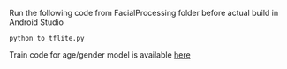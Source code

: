 Run the following code from FacialProcessing folder before actual build in Android Studio
```
python to_tflite.py
```
Train code for age/gender model is available [here](https://github.com/HSE-asavchenko/HSE_FaceRec_tf/blob/master/age_gender_identity/age_gender_train.py)